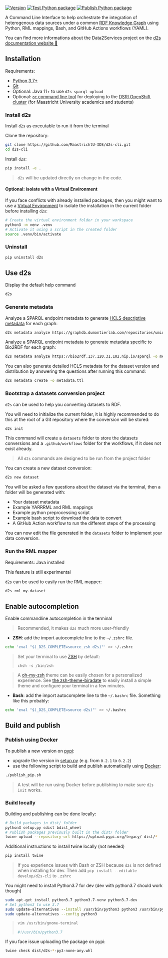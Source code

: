 [![Version](https://img.shields.io/pypi/v/d2s)](https://pypi.org/project/d2s) [![Test Python package](https://github.com/MaastrichtU-IDS/d2s-cli/actions/workflows/test.yml/badge.svg)](https://github.com/MaastrichtU-IDS/d2s-cli/actions/workflows/test.yml) [![Publish Python package](https://github.com/MaastrichtU-IDS/d2s-cli/actions/workflows/publish.yml/badge.svg)](https://github.com/MaastrichtU-IDS/d2s-cli/actions/workflows/publish.yml)

A Command Line Interface to help orchestrate the integration of heterogenous data sources under a common [RDF Knowledge Graph](https://www.w3.org/RDF/) using Python, RML mappings, Bash, and GitHub Actions workflows (YAML). 

You can find more informations about the Data2Services project on the [d2s documentation website 📖](https://d2s.semanticscience.org/docs/d2s-installation)

## Installation 

Requirements:

* [Python 3.7+](https://d2s.semanticscience.org/docs/d2s-installation#install-pip)
* [Git](https://git-scm.com/book/en/v2/Getting-Started-Installing-Git)
* Optional: Java 11+ to use `d2s sparql upload`
* Optional: [`oc` command line tool](https://maastrichtu-ids.github.io/dsri-documentation/docs/openshift-install) for deploying to the [DSRI OpenShift cluster](https://maastrichtu-ids.github.io/dsri-documentation/) (for Maastricht University academics and students)

<!-- COMMENTED

### Install from pypi

```bash
pip install d2s
```

> Use [pip](https://pypi.org/project/pip/), pip3 or [pipx](https://pipxproject.github.io/pipx/) depending on your system preferences.

### Update

```bash
pip install --upgrade d2s 
```

### Install from GitHub branch

You can also install it from the `master` branch, if you want the latest updates:

```bash
pip install git+https://github.com/MaastrichtU-IDS/d2s-cli.git@master
```

> See [those instructions to install d2s on Windows](/docs/d2s-installation#install-pipx-on-windows) using the [Chocolatey package manager](https://chocolatey.org/) and [pipx](https://pipxproject.github.io/pipx/). 

-->

### Install d2s

Install `d2s` as executable to run it from the terminal

Clone the repository:

```bash
git clone https://github.com/MaastrichtU-IDS/d2s-cli.git
cd d2s-cli
```

Install `d2s`:

```bash
pip install -e .
```

> `d2s` will be updated directly on change in the code.

#### Optional: isolate with a Virtual Environment

If you face conflicts with already installed packages, then you might want to use a [Virtual Environment](https://docs.python.org/3/tutorial/venv.html) to isolate the installation in the current folder before installing `d2s`:

```bash
# Create the virtual environment folder in your workspace
python3 -m venv .venv
# Activate it using a script in the created folder
source .venv/bin/activate
```

### Uninstall

```bash
pip uninstall d2s
```

## Use d2s

Display the default help command

```bash
d2s
```

### Generate metadata

Analyze a SPARQL endpoint metadata to generate [HCLS descriptive metadata](https://www.w3.org/TR/hcls-dataset/) for each graph:

```bash
d2s metadata analyze https://graphdb.dumontierlab.com/repositories/umids-kg -o metadata.ttl
```

Analyze a SPARQL endpoint metadata to generate metadata specific to Bio2RDF for each graph:

```bash
d2s metadata analyze https://bio2rdf.137.120.31.102.nip.io/sparql -o metadata.ttl -m bio2rdf
```

You can also generate detailed HCLS metadata for the dataset version and distribution by answering the questions after running this command:

```bash
d2s metadata create -o metadata.ttl
```

### Bootstrap a datasets conversion project

`d2s` can be used to help you converting datasets to RDF.

You will need to initialize the current folder, it is highly recommended to do this at the root of a Git repository where the conversion will be stored:

```bash
d2s init
```

This command will create a `datasets` folder to store the datasets conversions and a `.github/workflows` folder for the workflows, if it does not exist already. 

> All `d2s` commands are designed to be run from the project folder

You can create a new dataset conversion:

```bash
d2s new dataset
```

You will be asked a few questions about the dataset via the terminal, then a folder will be generated with:

* Your dataset metadata
* Example YARRRML and RML mappings
* Example python preprocessing script
* Example bash script to download the data to convert
* A GitHub Action workflow to run the different steps of the processing

You can now edit the file generated in the `datasets` folder to implement your data conversion.

### Run the RML mapper

Requirements: Java installed

This feature is still experimental

`d2s` can be used to easily run the RML mapper:

```bash
d2s rml my-dataset
```

## Enable autocompletion

Enable commandline autocompletion in the terminal

> Recommended, it makes `d2s` much more user-friendly 

* **ZSH**: add the import autocomplete line to the `~/.zshrc` file.

```bash
echo 'eval "$(_D2S_COMPLETE=source_zsh d2s)"' >> ~/.zshrc
```

> Set your terminal to use [ZSH](https://github.com/ohmyzsh/ohmyzsh/wiki/Installing-ZSH) by default:
>
> ```shell
> chsh -s /bin/zsh
> ```

> A [oh-my-zsh](https://ohmyz.sh/) theme can be easily chosen for a personalized experience. See [the zsh-theme-biradate](https://github.com/vemonet/zsh-theme-biradate) to easily install a simple theme and configure your terminal in a few minutes.

* **Bash**: add the import autocomplete line to the `~/.bashrc` file. Something like this probably:

```bash
echo 'eval "$(_D2S_COMPLETE=source d2s)"' >> ~/.bashrc
```

## Build and publish

### Publish using Docker

To publish a new version on [pypi](https://pypi.org/project/d2s/):

* upgrade the version in [setup.py](https://github.com/MaastrichtU-IDS/d2s-cli/blob/master/setup.py#L6) (e.g. from `0.2.1` to `0.2.2`)
* use the following script to build and publish automatically using [Docker](https://docs.docker.com/install/):

```bash
./publish_pip.sh
```

> A test will be run using Docker before publishing to make sure `d2s init` works.

### Build locally

Building and publishing can be done locally:

```bash
# Build packages in dist/ folder
python3 setup.py sdist bdist_wheel
# Publish packages previously built in the dist/ folder
twine upload --repository-url https://upload.pypi.org/legacy/ dist/*
```

Additional instructions to install twine locally (not needed)

```bash
pip install twine
```

> If you experience issues with Bash or ZSH because `d2s` is not defined when installing for dev. Then add `pip install --editable develop/d2s-cli` to `.zshrc`

You might need to install Python3.7 for dev (dev with python3.7 should work though)

```bash
sudo apt-get install python3.7 python3.7-venv python3.7-dev
# Set python3 to use 3.7
sudo update-alternatives --install /usr/bin/python3 python3 /usr/bin/python3.7 1
sudo update-alternatives --config python3
```

> ```bash
>vim /usr/bin/gnome-terminal
> 
> #!/usr/bin/python3.7
> ```

If you face issue uploading the package on pypi:

```bash
twine check dist/d2s-*-py3-none-any.whl
```
